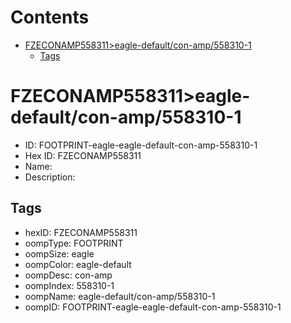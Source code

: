 



Contents
========

* [FZECONAMP558311>eagle-default/con-amp/558310-1](#fzeconamp558311eagle-defaultcon-amp558310-1)
	* [Tags](#tags)

# FZECONAMP558311>eagle-default/con-amp/558310-1

- ID: FOOTPRINT-eagle-eagle-default-con-amp-558310-1
- Hex ID: FZECONAMP558311
- Name: 
- Description: 

## Tags

- hexID: FZECONAMP558311
- oompType: FOOTPRINT
- oompSize: eagle
- oompColor: eagle-default
- oompDesc: con-amp
- oompIndex: 558310-1
- oompName: eagle-default/con-amp/558310-1
- oompID: FOOTPRINT-eagle-eagle-default-con-amp-558310-1
